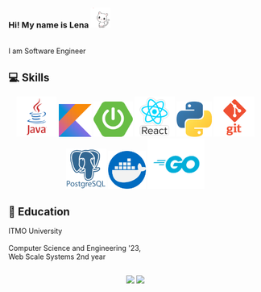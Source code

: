 ### Hi! My name is Lena <img height=40 width=40 src="https://github.com/ImLena/ImLena/blob/main/resources/kind.gif"/>
<br>
I am Software Engineer

## 💻 Skills
<div align='center'>
  <img height=80 src="https://github.com/ImLena/ImLena/blob/main/resources/java.png"/>
  <img height=65 src="https://github.com/ImLena/ImLena/blob/main/resources/Kotlin_Icon.png"/>
  <img height=70 src="https://github.com/ImLena/ImLena/blob/main/resources/spring_boot_logo.png"/>
  <img height=80 src="https://github.com/ImLena/ImLena/blob/main/resources/react.png"/>      
  <img height=70 src="https://github.com/ImLena/ImLena/blob/main/resources/python.png"/>  
  <img height=80 src="https://github.com/ImLena/ImLena/blob/main/resources/git.png"/>
  <img height=80 src="https://github.com/ImLena/ImLena/blob/main/resources/postgresql.png"/>
  <img height=75 src="https://github.com/ImLena/ImLena/blob/main/resources/docker.png"/>
  <img height=100 src="https://github.com/ImLena/ImLena/blob/main/resources/go-logo.png"/>

  </div>
  
## 🏫 Education
  ITMO University
  <br></br>
  Computer Science and Engineering '23,<br>
  Web Scale Systems 2nd year

##
<p align='center'>
   <a href="https://github-readme-stats.vercel.app/api?username=imlena&show_icons=true&count_private=true&theme=tokyonight&hide=issues,prs"><img
           height=150
           src="https://github-readme-stats.vercel.app/api?username=imlena&show_icons=true&count_private=true&theme=tokyonight&hide=issues,prs"/></a>
   <a href="https://github.com/romankh3/github-readme-stats"><img height=150
                                                                  src="https://github-readme-stats.vercel.app/api/top-langs/?username=imlena&layout=compact&theme=tokyonight"/></a>
</p>
